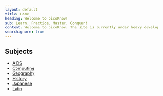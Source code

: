```yaml
---
layout: default
title: Home
heading: Welcome to picoKnow!
sub: Learn. Practice. Master. Conquer!
content: Welcome to picoKnow. The site is currently under heavy development. please bear with us. 
searchignore: true
---
```


<!--
<form method="get" action="http://www.google.com/search">
<input type="text" name="q" size="25" maxlength="255" value="" />
<input type="hidden" name="sitesearch" value="picoknow.bitbucket.org" />
<input type="submit" value="Search website" />
</form>-->

## Subjects

- [AIDS](maths/)
- [Computing](computing/)
- [Geography](geography/)
- [History](history/)
- [Japanese](japanese/)
- [Latin](/latin/)
